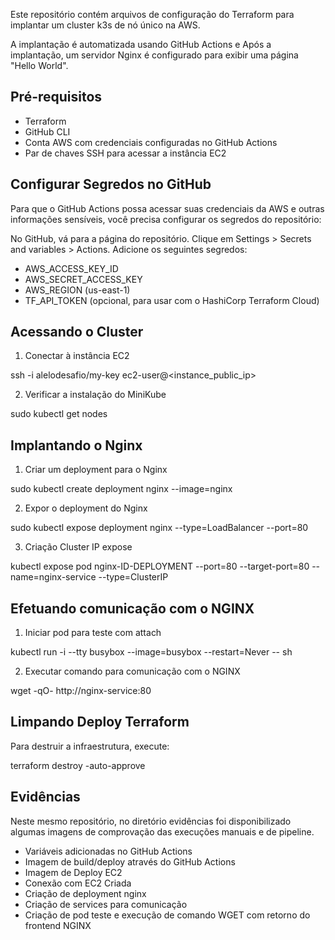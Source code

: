 Este repositório contém arquivos de configuração do Terraform para implantar um cluster k3s de nó único na AWS. 

A implantação é automatizada usando GitHub Actions e Após a implantação, um servidor Nginx é configurado para exibir uma página "Hello World".

## Pré-requisitos


- Terraform
- GitHub CLI
- Conta AWS com credenciais configuradas no GitHub Actions
- Par de chaves SSH para acessar a instância EC2

## Configurar Segredos no GitHub


Para que o GitHub Actions possa acessar suas credenciais da AWS e outras informações sensíveis, você precisa configurar os segredos do repositório:

No GitHub, vá para a página do repositório.
Clique em Settings > Secrets and variables > Actions.
Adicione os seguintes segredos:
- AWS_ACCESS_KEY_ID
- AWS_SECRET_ACCESS_KEY
- AWS_REGION (us-east-1)
- TF_API_TOKEN (opcional, para usar com o HashiCorp Terraform Cloud)


## Acessando o Cluster


1. Conectar à instância EC2

ssh -i alelodesafio/my-key ec2-user@<instance_public_ip>

2. Verificar a instalação do MiniKube

sudo kubectl get nodes

## Implantando o Nginx


1. Criar um deployment para o Nginx

sudo kubectl create deployment nginx --image=nginx

2. Expor o deployment do Nginx

sudo kubectl expose deployment nginx --type=LoadBalancer --port=80

3. Criação Cluster IP expose
   
kubectl expose pod nginx-ID-DEPLOYMENT --port=80 --target-port=80 --name=nginx-service --type=ClusterIP

## Efetuando comunicação com o NGINX


1. Iniciar pod para teste com attach

kubectl run -i --tty busybox --image=busybox --restart=Never -- sh

2. Executar comando para comunicação com o NGINX

wget -qO- http://nginx-service:80

## Limpando Deploy Terraform


Para destruir a infraestrutura, execute:

terraform destroy -auto-approve


## Evidências

Neste mesmo repositório, no diretório evidências foi disponibilizado algumas imagens de comprovação das execuções manuais e de pipeline.

- Variáveis adicionadas no GitHub Actions
- Imagem de build/deploy através do GitHub Actions
- Imagem de Deploy EC2
- Conexão com EC2 Criada
- Criação de deployment nginx
- Criação de services para comunicação
- Criação de pod teste e execução de comando WGET com retorno do frontend NGINX
